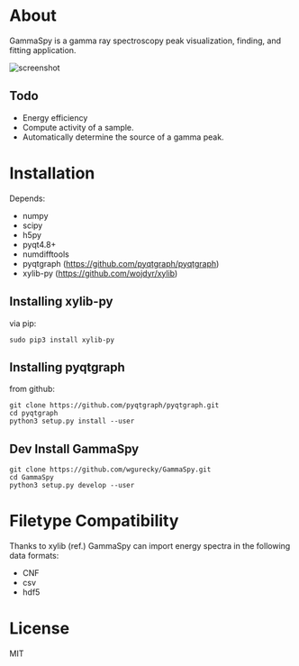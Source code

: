 About
=====

GammaSpy is a gamma ray spectroscopy peak visualization, finding, and
fitting application.

![screenshot](https://github.com/wgurecky/GammaSpy/blob/master/doc/images/sshot_1_sm.png)

Todo
-------------
- Energy efficiency
- Compute activity of a sample.
- Automatically determine the source of a gamma peak.

Installation
============

Depends:

- numpy
- scipy
- h5py
- pyqt4.8+
- numdifftools
- pyqtgraph (https://github.com/pyqtgraph/pyqtgraph)
- xylib-py (https://github.com/wojdyr/xylib)


Installing xylib-py
-------------------

via pip:

    sudo pip3 install xylib-py

Installing pyqtgraph
--------------------

from github:

    git clone https://github.com/pyqtgraph/pyqtgraph.git
    cd pyqtgraph
    python3 setup.py install --user

Dev Install GammaSpy
--------------------
    
    git clone https://github.com/wgurecky/GammaSpy.git
    cd GammaSpy
    python3 setup.py develop --user

Filetype Compatibility
=======================

Thanks to xylib (ref.) GammaSpy can import energy spectra in the following data formats:

- CNF
- csv
- hdf5

License
=======

MIT
